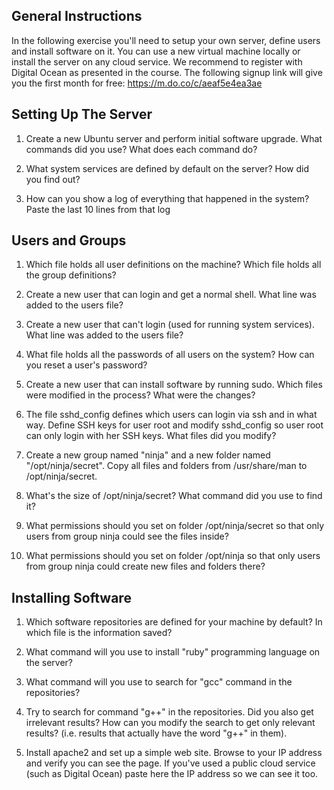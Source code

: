 ## General Instructions
In the following exercise you'll need to setup your own server, define users and install software on it. You can use a new virtual machine locally or install the server on any cloud service. We recommend to register with Digital Ocean as presented in the course. The following signup link will give you the first month for free:
https://m.do.co/c/aeaf5e4ea3ae

## Setting Up The Server

1. Create a new Ubuntu server and perform initial software upgrade. What commands did you use? What does each command do?

2. What system services are defined by default on the server? How did you find out?

3. How can you show a log of everything that happened in the system? Paste the last 10 lines from that log

## Users and Groups

1. Which file holds all user definitions on the machine? Which file holds all the group definitions?

2. Create a new user that can login and get a normal shell. What line was added to the users file?

3. Create a new user that can't login (used for running system services). What line was added to the users file?

4. What file holds all the passwords of all users on the system? How can you reset a user's password?

5. Create a new user that can install software by running sudo. Which files were modified in the process? What were the changes?

6. The file sshd_config defines which users can login via ssh and in what way. Define SSH keys for user root and modify sshd_config so user root can only login with her SSH keys. What files did you modify?

7. Create a new group named "ninja" and a new folder named "/opt/ninja/secret". Copy all files and folders from /usr/share/man to /opt/ninja/secret.

8. What's the size of /opt/ninja/secret? What command did you use to find it?

9. What permissions should you set on folder /opt/ninja/secret so that only users from group ninja could see the files inside?

10. What permissions should you set on folder /opt/ninja so that only users from group ninja could create new files and folders there?

## Installing Software

1. Which software repositories are defined for your machine by default? In which file is the information saved?

2. What command will you use to install "ruby" programming language on the server?

3. What command will you use to search for "gcc" command in the repositories?

4. Try to search for command "g++" in the repositories. Did you also get irrelevant results? How can you modify the search to get only relevant results? (i.e. results that actually have the word "g++" in them).

5. Install apache2 and set up a simple web site. Browse to your IP address and verify you can see the page. If you've used a public cloud service (such as Digital Ocean) paste here the IP address so we can see it too.
